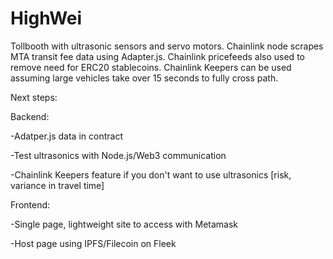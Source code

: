 # HighWei

Tollbooth with ultrasonic sensors and servo motors. Chainlink node scrapes MTA transit fee data using Adapter.js.
Chainlink pricefeeds also used to remove need for ERC20 stablecoins. Chainlink Keepers can be used assuming large vehicles take over 15 seconds to fully cross path.

Next steps: 

Backend:

-Adatper.js data in contract

-Test ultrasonics with Node.js/Web3 communication

-Chainlink Keepers feature if you don't want to use ultrasonics [risk, variance in travel time]

Frontend: 

-Single page, lightweight site to access with Metamask

-Host page using IPFS/Filecoin on Fleek
